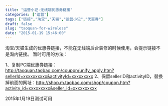 ```yaml
---
title: "运营小记-无线端优惠券链接"
categories: ["运营"]
tags: ["链接","淘宝","天猫","运营小记","优惠券"]
draft: false
slug: "taoquan-for-wireless"
date: "2015-01-19 15:46:00"
---
```


淘宝/天猫生成的优惠券链接，不能在无线端后台装修的时候使用，会提示链接不是淘内链接。
暂时可用的方法：

1、复制PC端优惠券链接：http://taoquan.taobao.com/coupon/unify_apply.htm?sellerId=xxxxxxxxxx&activityId=xxxxxxxxx
2、保留sellerID和activityID，替换掉前面的网址：http://shop.m.taobao.com/shop/coupon.htm?activity_id=xxxxxxxxx&seller_id=xxxxxxxxxx

2015年1月19日测试可用
